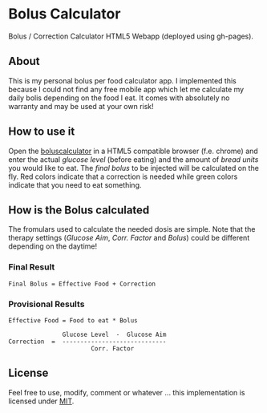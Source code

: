 # Bolus Calculator
Bolus / Correction Calculator HTML5 Webapp (deployed using gh-pages).

## About
This is my personal bolus per food calculator app. I implemented this because I could not find any free mobile app which let me calculate my daily bolis depending on the food I eat. It comes with absolutely no warranty and may be used at your own risk!

## How to use it
Open the [boluscalculator](http://maxkalb.github.io/boluscalculator/) in a HTML5 compatible browser (f.e. chrome) and enter the actual _glucose level_ (before eating) and the amount of _bread units_ you would like to eat. The _final bolus_ to be injected will be calculated on the fly. Red colors indicate that a correction is needed while green colors indicate that you need to eat something.  

## How is the Bolus calculated
The fromulars used to calculate the needed dosis are simple. Note that the therapy settings (_Glucose Aim_, _Corr. Factor_ and _Bolus_) could be different depending on the daytime!   

### Final Result

    Final Bolus = Effective Food + Correction

### Provisional Results

    Effective Food = Food to eat * Bolus

                   Glucose Level  -  Glucose Aim
    Correction  =  -----------------------------
                           Corr. Factor         

## License
Feel free to use, modify, comment or whatever ... this implementation is licensed under [MIT](https://github.com/maxkalb/boluscalculator/blob/master/LICENSE). 
    
    